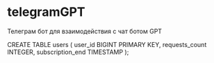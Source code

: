 # telegramGPT
Телеграм бот для взаимодействия с чат ботом GPT

CREATE TABLE users (
    user_id BIGINT PRIMARY KEY,
    requests_count INTEGER,
    subscription_end TIMESTAMP
);
